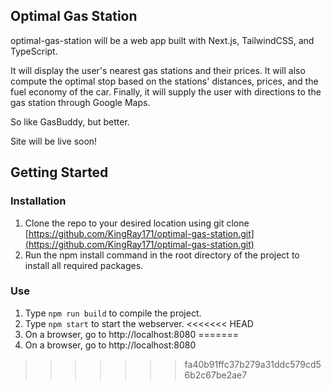 ## Optimal Gas Station

optimal-gas-station will be a web app built with Next.js, TailwindCSS, and TypeScript.

It will display the user's nearest gas stations and their prices. It will also compute the optimal stop based on the stations' distances, prices, and the fuel economy of the car. Finally, it will supply the user with directions to the gas station through Google Maps.

So like GasBuddy, but better.

Site will be live soon!

## Getting Started

### Installation

1. Clone the repo to your desired location using git clone [https://github.com/KingRay171/optimal-gas-station.git](https://github.com/KingRay171/optimal-gas-station.git)
2. Run the npm install command in the root directory of the project to install all required packages.

### Use

1. Type `npm run build` to compile the project.
2. Type `npm start` to start the webserver.
<<<<<<< HEAD
3. On a browser, go to http://localhost:8080
=======
3. On a browser, go to http://localhost:8080
>>>>>>> fa40b91ffc37b279a31ddc579cd56b2c67be2ae7
